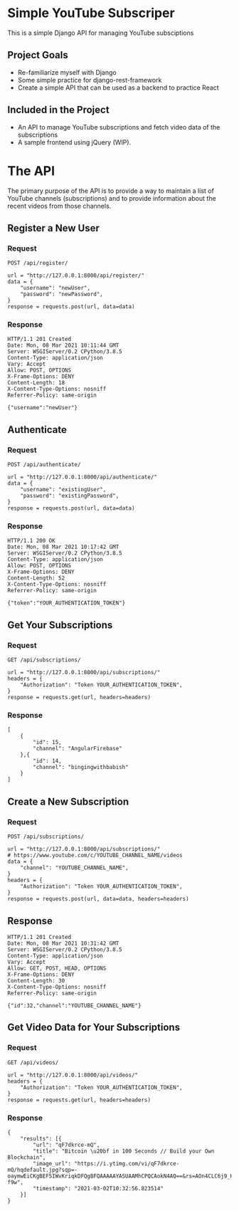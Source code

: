 # Simple YouTube Subscriper

This is a simple Django API for managing YouTube subsciptions

## Project Goals
- Re-familiarize myself with Django
- Some simple practice for django-rest-framework
- Create a simple API that can be used as a backend to practice React

## Included in the Project

- An API to manage YouTube subscriptions and fetch video data of the subscriptions
- A sample frontend using jQuery (WIP).


# The API
The primary purpose of the API is to provide a way to maintain a list of YouTube channels (subscriptions) and to provide information about the recent videos from those channels.

## Register a New User

### Request

`POST /api/register/`

    url = "http://127.0.0.1:8000/api/register/"
    data = {
        "username": "newUser",
        "password": "newPassword",
    }
    response = requests.post(url, data=data)

### Response

    HTTP/1.1 201 Created
    Date: Mon, 08 Mar 2021 10:11:44 GMT
    Server: WSGIServer/0.2 CPython/3.8.5
    Content-Type: application/json
    Vary: Accept
    Allow: POST, OPTIONS
    X-Frame-Options: DENY
    Content-Length: 18
    X-Content-Type-Options: nosniff
    Referrer-Policy: same-origin

    {"username":"newUser"}

## Authenticate

### Request

`POST /api/authenticate/`

    url = "http://127.0.0.1:8000/api/authenticate/"
    data = {
        "username": "existingUser",
        "password": "existingPassword",
    }
    response = requests.post(url, data=data)

### Response

    HTTP/1.1 200 OK
    Date: Mon, 08 Mar 2021 10:17:42 GMT
    Server: WSGIServer/0.2 CPython/3.8.5
    Content-Type: application/json
    Allow: POST, OPTIONS
    X-Frame-Options: DENY
    Content-Length: 52
    X-Content-Type-Options: nosniff
    Referrer-Policy: same-origin

    {"token":"YOUR_AUTHENTICATION_TOKEN"}

## Get Your Subscriptions

### Request

`GET /api/subscriptions/`

    url = "http://127.0.0.1:8000/api/subscriptions/"
    headers = {
        "Authorization": "Token YOUR_AUTHENTICATION_TOKEN",
    }
    response = requests.get(url, headers=headers)

### Response
    [
        {
            "id": 15,
            "channel": "AngularFirebase"
        },{
            "id": 14,
            "channel": "bingingwithbabish"
        }
    ]

## Create a New Subscription

### Request

`POST /api/subscriptions/`

    url = "http://127.0.0.1:8000/api/subscriptions/"
    # https://www.youtube.com/c/YOUTUBE_CHANNEL_NAME/videos
    data = {
        "channel": "YOUTUBE_CHANNEL_NAME",
    }
    headers = {
        "Authorization": "Token YOUR_AUTHENTICATION_TOKEN",
    }
    response = requests.post(url, data=data, headers=headers)

## Response

    HTTP/1.1 201 Created
    Date: Mon, 08 Mar 2021 10:31:42 GMT
    Server: WSGIServer/0.2 CPython/3.8.5
    Content-Type: application/json
    Vary: Accept
    Allow: GET, POST, HEAD, OPTIONS
    X-Frame-Options: DENY
    Content-Length: 30
    X-Content-Type-Options: nosniff
    Referrer-Policy: same-origin

    {"id":32,"channel":"YOUTUBE_CHANNEL_NAME"}

## Get Video Data for Your Subscriptions

### Request

`GET /api/videos/`

    url = "http://127.0.0.1:8000/api/videos/"
    headers = {
        "Authorization": "Token YOUR_AUTHENTICATION_TOKEN",
    }
    response = requests.get(url, headers=headers)

### Response
    {
        "results": [{
            "url": "qF7dkrce-mQ",
            "title": "Bitcoin \u20bf in 100 Seconds // Build your Own Blockchain",
            "image_url": "https://i.ytimg.com/vi/qF7dkrce-mQ/hqdefault.jpg?sqp=-oaymwEiCKgBEF5IWvKriqkDFQgBFQAAAAAYASUAAMhCPQCAokN4AQ==&rs=AOn4CLC6j9_HbJPu8XdKvC5w2BD4so-f9w",
            "timestamp": "2021-03-02T10:32:56.823514"
        }]
    }